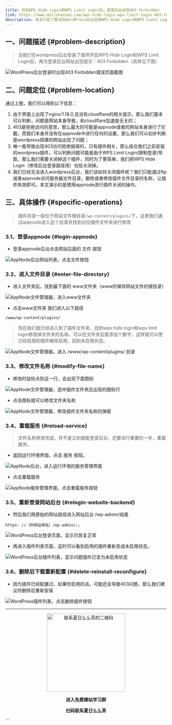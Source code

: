 ```yaml
---
title: 开启WPS Hide Login和WPS Limit Login后，登录后台出现403 Forbidden
link: https://www.dulizhanseo.com/wps-hide-login-wps-limit-login-403-fordden
description: 本文介绍了解决在WordPress后台启用WPS Hide Login和WPS Limit Login插件后，登录时出现403 Forbidden错误的方法。通过问题定位和AppNode后台操作，指导用户修改插件文件夹名称以禁用插件，并重载服务，最终恢复后台登录。
---
```


## 一、问题描述 {#problem-description}

> 当我们在wordpress后台安装了插件开启WPS Hide Login和WPS Limit Login后，再次登录后台网站出现提示：403 Forbidden（具体见下图）

![WordPress后台登录时出现403 Forbidden错误页面截图](https://cos.files.maozhishi.com/public/attachments/lfx/1665411976217.png)

## 二、问题定位 {#problem-location}

通过上图，我们可以得到以下信息：

1.  由于界面上出现了nginx/1.18.0,且没有cloudflare的相关提示，那么我们基本可以判断，问题是网站本身导致，和cloudflare加速是无关的；
2.  403是拒绝访问的意思，那么最大的可能是appnode或者的网站本身进行了拦截，而我们本身并没有在appnode中进行任何的设置，那么我们可以初步判断是wordpress搭建的网站出现了问题；
3.  唯一能导致出现403访问拒绝报错的，只有插件相关，那么结合我们之前安装的wordpress插件，可以判断问题可能是由于WPS Limit Login(限制登录)导致，那么我们需要关闭掉这个插件，同时为了更简单，我们把WPS Hide Login（修改后台登录路径用）也给关闭掉。
4.  我们已经无法进入wordpress后台，我们该如何关闭插件呢？我们只能通过ftp或者appnode访问服务器文件目录，删除或者修改插件文件目录的名称，让插件失效即可。本文演示的是使用appnode进行插件关闭的操作。

## 三、具体操作 {#specific-operations}

> 插件目录一般位于网站文件根目录`/wp-content/plugins/`下，这里我们通过appnode进入这个目录并找到对应插件文件夹进行修改

### 3.1、登录appnode {#login-appnode}

- 登录appnode后台点击网站后面的 文件 按钮

![AppNode后台网站列表，点击文件按钮](https://cos.files.maozhishi.com/public/attachments/lfx/1665411976277.png)

### 3.2、进入文件目录 {#enter-file-directory}

- 进入文件夹后，找到最下面的 www文件夹（www的保存网站文件的根目录）

![AppNode文件管理器，进入www文件夹](https://cos.files.maozhishi.com/public/attachments/lfx/1665411976274.png)

- 点击www文件夹 我们进入以下路径

```less
/www/wp-content/plugins/
```

> 现在我们就已经进入到了插件文件夹，找到wps hide login和wps limit login修改掉文件夹的名称。可以在文件夹后面添加个数字，这样就可以使已经启用的插件解除启用，回到未启用状态。

![AppNode文件管理器，进入 /www/wp-content/plugins/ 目录](https://cos.files.maozhishi.com/public/attachments/lfx/1665411976275.png)

### 3.3、修改文件名称 {#modify-file-name}

- 修改时鼠标点到这一行，会出现下面图标

![AppNode文件管理器，选中插件文件夹后出现的图标行](https://cos.files.maozhishi.com/public/attachments/lfx/1665411976025.png)

- 点击图标就可以修改文件夹名称

![AppNode文件管理器，修改插件文件夹名称的弹窗](https://cos.files.maozhishi.com/public/attachments/lfx/1665411976207.png)

### 3.4、重载服务 {#reload-service}

> 文件名称修改完成，并不是立刻就能登录后台，还要进行重要的一步，重载服务。

- 返回运行环境界面，点击 服务 按钮。

![AppNode后台，进入运行环境的服务管理界面](https://cos.files.maozhishi.com/public/attachments/lfx/1665411976215.png)

- 点击重载服务

![AppNode服务管理界面，点击重载服务按钮](https://cos.files.maozhishi.com/public/attachments/lfx/1665411976216.png)

### 3.5、重新登录网站后台 {#relogin-website-backend}

- 然后我们用原始的网址路径进入网站后台 /wp-admin/结尾

```less
https: //｛你网站域名｝/wp-admin/;;
```

![WordPress后台登录页面，显示已恢复正常](https://cos.files.maozhishi.com/public/attachments/lfx/1665411976276.png)

- 再进入插件列表页面，这时可以看到启用的插件重新变成未启用状态。

![WordPress后台插件列表，显示问题插件已变为未启用状态](https://cos.files.maozhishi.com/public/attachments/lfx/1665411976278.png)

### 3.6、删除后下载重新配置 {#delete-reinstall-reconfigure}

- 因为插件已经配置过，如果你启用的话，可能还会导致403问题，那么我们建议你删除后重新安装

![WordPress插件列表，点击删除插件按钮](https://cos.files.maozhishi.com/public/attachments/lfx/1665411976272.png)

---

<p style="text-align: center;"><img src="https://cos.files.maozhishi.com/public/attachments/lfx/1665411976273.png" width="244" alt="联系夏日么么茶的二维码" /></p>
<p style="text-align: center;"><strong>进入免费建站学习群</strong></p>
<p style="text-align: center;"><strong>扫码联系夏日么么茶</strong></p>
```

